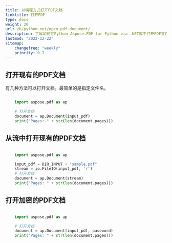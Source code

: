 ```yaml
---
title: 以编程方式打开PDF文档
linktitle: 打开PDF
type: docs
weight: 20
url: zh/python-net/open-pdf-document/
description: 了解如何在Python Aspose.PDF for Python via .NET库中打开PDF文件。您可以打开现有的PDF、从流中打开文档以及加密的PDF文档。
lastmod: "2022-12-22"
sitemap:
    changefreq: "weekly"
    priority: 0.7
---
```


## 打开现有的PDF文档

有几种方法可以打开文档。最简单的是指定文件名。

```python

    import aspose.pdf as ap

    # 打开文档
    document = ap.Document(input_pdf)
    print("Pages: " + str(len(document.pages)))
```

## 从流中打开现有的PDF文档

```python

    import aspose.pdf as ap

    input_pdf = DIR_INPUT + "sample.pdf"
    stream = io.FileIO(input_pdf, 'r')
    # 打开文档
    document = ap.Document(stream)
    print("Pages: " + str(len(document.pages)))
```

## 打开加密的PDF文档

```python

    import aspose.pdf as ap

    # 打开文档
    document = ap.Document(input_pdf, password)
    print("Pages: " + str(len(document.pages)))
```